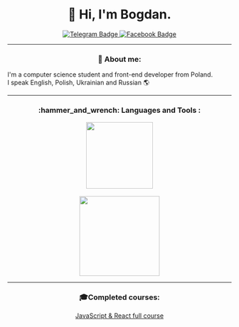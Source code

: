 <h1 align="center">👋 Hi, I'm Bogdan.</h3>

<p align="center">
  <a href="https://t.me/bagtirr">
    <img src="https://img.shields.io/badge/Telegram-1A1B26?style=for-the-badge&logo=telegram&logoColor=white" alt="Telegram Badge"/>
   </a>
  <a href="https://www.facebook.com/bogdan.derdz/">
    <img src="https://img.shields.io/badge/Facebook-1A1B26?style=for-the-badge&logo=facebook&logoColor=white" alt="Facebook Badge"/>
   </a>
</p>

---

<h3 align="center">📕 About me:</h3>

<p>
  I'm a computer science student and front-end developer from Poland.
    <br>
  I speak English, Polish, Ukrainian and Russian 🌎
 
</p>

---

<h3 align="center">:hammer_and_wrench: Languages and Tools :</h3>

<div align="center">
  <img height=150 align="center" src="https://github-readme-stats-sigma-five.vercel.app/api/top-langs/?username=bagtirr&layout=compact&theme=dracula&hide_border=true" />
  <br>
  <br>
  <img height=180 align="center" src="https://skillicons.dev/icons?i=js,ts,react,redux,html,sass,css,nodejs,git,gulp&perline=4"/>
</div>

---

<h3 align="center">🎓Completed courses:</h3>

<div align="center">

<a href="https://www.udemy.com/certificate/UC-1d930940-a7fa-4a69-8b04-13cbb998e2d9/">JavaScript & React full course</a>
</div>

